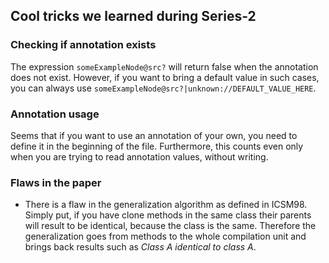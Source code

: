 ## Cool tricks we learned during Series-2

### Checking if annotation exists

The expression ``someExampleNode@src?`` will return false when the annotation does not exist. However, if you want to bring a default value in such cases, you can always use ``someExampleNode@src?|unknown://DEFAULT_VALUE_HERE``.

### Annotation usage

Seems that if you want to use an annotation of your own, you need to define it in the beginning of the file. 
Furthermore, this counts even only when you are trying to read annotation values, without writing.

### Flaws in the paper

- There is a flaw in the generalization algorithm as defined in ICSM98. Simply put, if you have clone methods in the same class their parents will result to be identical, because the class is the same. Therefore the generalization goes from methods to the whole compilation unit and brings back results such as _Class A identical to class A_.